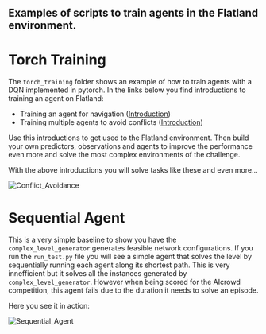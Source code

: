 ## Examples of scripts to train agents in the Flatland environment.


# Torch Training
The `torch_training` folder shows an example of how to train agents with a DQN implemented in pytorch.
In the links below you find introductions to training an agent on Flatland:

- Training an agent for navigation ([Introduction](https://gitlab.aicrowd.com/flatland/baselines/blob/master/torch_training/Getting_Started_Training.md))
- Training multiple agents to avoid conflicts ([Introduction](https://gitlab.aicrowd.com/flatland/baselines/blob/master/torch_training/Multi_Agent_Training_Intro.md)) 

Use this introductions to get used to the Flatland environment. Then build your own predictors, observations and agents to improve the performance even more and solve the most complex environments of the challenge.

With the above introductions you will solve tasks like these and even more...

![Conflict_Avoidance](https://i.imgur.com/AvBHKaD.gif)


# Sequential Agent
This is a very simple baseline to show you have the `complex_level_generator` generates feasible network configurations.
If you run the `run_test.py` file you will see a simple agent that solves the level by sequentially running each agent along its shortest path.
This is very innefficient but it solves all the instances generated by `complex_level_generator`. However when being scored for the AIcrowd competition, this agent fails due to the duration it needs to solve an episode.

Here you see it in action:

![Sequential_Agent](https://i.imgur.com/DsbG6zK.gif)